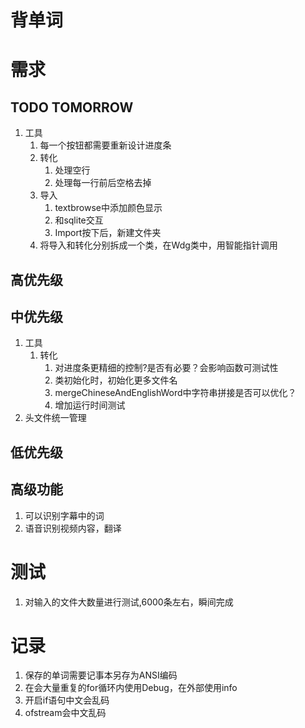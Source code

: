 # 背单词


# 需求
## TODO TOMORROW
1. 工具
   1. 每一个按钮都需要重新设计进度条
   2. 转化
      1. 处理空行
      2. 处理每一行前后空格去掉
   3. 导入
      1. textbrowse中添加颜色显示
      2. 和sqlite交互
      3. Import按下后，新建文件夹
   4. 将导入和转化分别拆成一个类，在Wdg类中，用智能指针调用

## 高优先级


## 中优先级
1. 工具
   1. 转化
      1. 对进度条更精细的控制?是否有必要？会影响函数可测试性
      2. 类初始化时，初始化更多文件名
      3. mergeChineseAndEnglishWord中字符串拼接是否可以优化？
      4. 增加运行时间测试
2. 头文件统一管理

## 低优先级


## 高级功能
1. 可以识别字幕中的词
2. 语音识别视频内容，翻译


# 测试
1. 对输入的文件大数量进行测试,6000条左右，瞬间完成

# 记录
1. 保存的单词需要记事本另存为ANSI编码
2. 在会大量重复的for循环内使用Debug，在外部使用info
3. 开启if语句中文会乱码
4. ofstream会中文乱码
